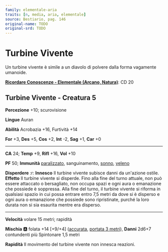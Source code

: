```yaml
---
family: elementale-aria
traits: [n, media, aria, elementale]
source: Bestiario, pag. 146
original-name: TODO
original-srd: TODO
---
```


# Turbine Vivente

Un turbine vivente è simile a un diavolo di polvere dalla forma vagamente umanoide.

**[Ricordare Conoscenze - Elementale (Arcano, Natura)](/azioni/ricordare-conoscenze)**: CD 20

## Turbine Vivente - Creatura 5

**Percezione** +10; scurovisione

**Lingue** Auran

**Abilità** Acrobazia +16, Furtività +14

**For** +3, **Des** +5, **Cos** +2, **Int** -2, **Sag** +1, **Car** +0

***

**CA** 24; **Temp** +9, **Rifl** +16, **Vol** +10

**PF** 50; **Immunità** [paralizzato](/condizioni/paralizzato), sanguinamento, [sonno](/tratti/sonno), [veleno](/tratti/veleno)

**Disperdere** :r: **Innesco** Il turbine vivente subisce danni da un'azione ostile. **Effetto** Il turbine vivente si disperde. Fino alla fine del turno attuale, non può essere attaccato o bersagliato, non occupa spazi e ogni aura o emanazione che possiede è soppressa. Alla fine del turno, il turbine vivente si riforma in qualsiasi spazio in cui possa entrare entro 7,5 metri da dove si è disperso e ogni aura o emanazione che possiede sono ripristinate, purché la loro durata non si sia esaurita mentre era disperso.

***

**Velocità** volare 15 metri; rapidità

**Mischia** :a: folata +14 \[+9/+4] ([accurata](/tratti/accurata), [portata 3 metri](/tratti/portata)), **Danni** 2d6+7 contundenti più Spintonare 1,5 metri

**Rapidità** II movimento del turbine vivente non innesca reazioni.
